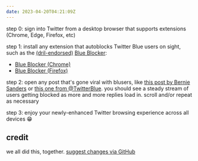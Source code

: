 ```yaml
---
date: 2023-04-20T04:21:09Z
---
```

step 0: sign into Twitter from a desktop browser that supports extensions (Chrome, Edge, Firefox, etc)

step 1: install any extension that autoblocks Twitter Blue users on sight, such as the [(dril-endorsed)](https://twitter.com/dril/status/1658607670855892992) [Blue Blocker](https://github.com/kheina-com/Blue-Blocker):

- [Blue Blocker (Chrome)](https://chrome.google.com/webstore/detail/blue-blocker/jgpjphkbfjhlbajmmcoknjjppoamhpmm)
- [Blue Blocker (Firefox)](https://addons.mozilla.org/en-US/firefox/addon/blue-blocker/)

step 2: open any post that's gone viral with blusers, like [this post by Bernie Sanders](https://twitter.com/BernieSanders/status/1655593851191427080) or [this one from @TwitterBlue](https://twitter.com/TwitterBlue/status/1638988196380827651). you should see a steady stream of users getting blocked as more and more replies load in. scroll and/or repeat as necessary

step 3: enjoy your newly-enhanced Twitter browsing experience across all devices 😁

## credit

we all did this, together. [suggest changes via GitHub](https://github.com/jeocool/Let-That-Sink-Out)
